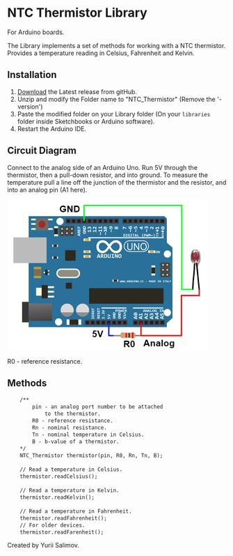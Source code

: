 # NTC Thermistor Library

For Arduino boards.

The Library implements a set of methods for working with a NTC thermistor.
Provides a temperature reading in Celsius, Fahrenheit and Kelvin.

## Installation

1. [Download](https://github.com/YuriiSalimov/NTC_Thermistor/releases) the Latest release from gitHub.
2. Unzip and modify the Folder name to "NTC_Thermistor" (Remove the '-version')
3. Paste the modified folder on your Library folder 
(On your `libraries` folder inside Sketchbooks or Arduino software).
4. Restart the Arduino IDE.

## Circuit Diagram

Connect to the analog side of an Arduino Uno. Run 5V through the thermistor, 
then a pull-down resistor, and into ground. To measure the temperature pull a 
line off the junction of the thermistor and the resistor, and into an analog pin 
(A1 here).

![Circuit Diagram](Thermistor-arduino.png.png)

R0 - reference resistance.

## Methods

```
    /**
        pin - an analog port number to be attached 
            to the thermistor.
        R0 - reference resistance.
        Rn - nominal resistance.
        Tn - nominal temperature in Celsius.
        B - b-value of a thermistor.
    */
    NTC_Thermistor thermistor(pin, R0, Rn, Tn, B);
    
    // Read a temperature in Celsius.
    thermistor.readCelsius();
    
    // Read a temperature in Kelvin.
    thermistor.readKelvin();
	
    // Read a temperature in Fahrenheit.
    thermistor.readFahrenheit();
    // For older devices.
    thermistor.readFarenheit();
```

Created by Yurii Salimov.
